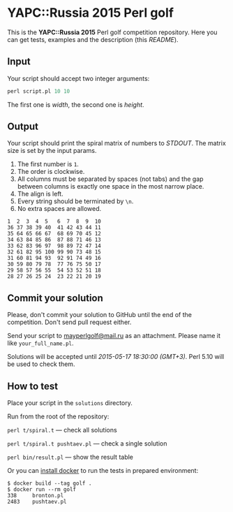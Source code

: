 YAPC::Russia 2015 Perl golf
===========================

This is the **YAPC::Russia 2015** Perl golf competition repository. Here you can get tests, examples and the description (this _README_).

Input
-----

Your script should accept two integer arguments:

```perl
perl script.pl 10 10
```

The first one is _width_, the second one is _height_.

Output
------

Your script should print the spiral matrix of numbers to _STDOUT_. The matrix size is set by the input params.

1. The first number is `1`.
1. The order is clockwise.
1. All columns must be separated by spaces (not tabs) and the gap between columns is exactly one space in the most narrow place.
1. The align is left.
1. Every string should be terminated by `\n`.
1. No extra spaces are allowed.

```
1  2  3  4  5   6  7  8  9  10
36 37 38 39 40  41 42 43 44 11
35 64 65 66 67  68 69 70 45 12
34 63 84 85 86  87 88 71 46 13
33 62 83 96 97  98 89 72 47 14
32 61 82 95 100 99 90 73 48 15
31 60 81 94 93  92 91 74 49 16
30 59 80 79 78  77 76 75 50 17
29 58 57 56 55  54 53 52 51 18
28 27 26 25 24  23 22 21 20 19

```

Commit your solution
--------------------

Please, don't commit your solution to GitHub until the end of the competition. Don't send pull request either.

Send your script to mayperlgolf@mail.ru as an attachment. Please name it like `your_full_name.pl`.

Solutions will be accepted until _2015-05-17 18:30:00 (GMT+3)_. Perl 5.10 will be used to check them.

How to test
-----------

Place your script in the `solutions` directory.

Run from the root of the repository:

`perl t/spiral.t` — check all solutions

`perl t/spiral.t pushtaev.pl` — check a single solution

`perl bin/result.pl` — show the result table

Or you can [install docker](https://docs.docker.com/installation/) to run the tests in prepared environment:

    $ docker build --tag golf .
    $ docker run --rm golf
    338     bronton.pl
    2483    pushtaev.pl
